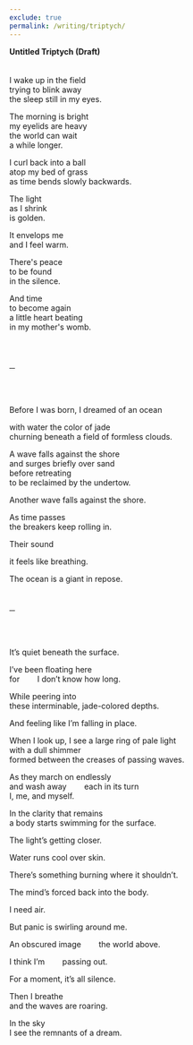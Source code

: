 ```yaml
---
exclude: true
permalink: /writing/triptych/
---
```

**Untitled Triptych (Draft)**  
<br/><br/>
I wake up in the field  
trying to blink away  
the sleep still in my eyes.  
  
The morning is bright  
my eyelids are heavy  
the world can wait  
a while longer.  
  
I curl back into a ball  
atop my bed of grass  
as time bends slowly backwards.  
  
The light  
as I shrink  
is golden.  
  
It envelops me  
and I feel warm.  
  
There's peace  
to be found  
in the silence.  
  
And time  
to become again  
a little heart beating  
in my mother's womb.  
<br/><br/><br/>
<hr style="width:2%">
<br/><br/><br/>
Before I was born, I dreamed of an ocean  
  
with water the color of jade  
churning beneath a field of formless clouds.  
  
  
A wave falls against the shore  
and surges briefly over sand  
before retreating  
to be reclaimed by the undertow.  
  
Another wave falls against the shore.  
  
  
As time passes  
the breakers keep rolling in.  
  
Their sound  
  
it feels like breathing.  
  
  
The ocean is a giant in repose.
<br/><br/><br/>
<hr style="width:2%">
<br/><br/><br/>
It’s quiet  
beneath the surface.  
  
I’ve been floating here  
for&nbsp; &nbsp; &nbsp; &nbsp; I don’t know how long.  
  
While peering into  
these interminable, jade-colored depths.  
  
And feeling like I’m falling in place.  
  
  
When I look up, I see a large ring of pale light  
with a dull shimmer  
formed between the creases of passing waves.  
  
As they march on endlessly  
and wash away&nbsp; &nbsp; &nbsp; &nbsp; each in its turn  
I, me, and myself.  
  
In the clarity that remains  
a body starts swimming for the surface.  
  
  
The light’s getting closer.  
  
Water runs cool over skin.  
  
There’s something burning where it shouldn’t.  
  
The mind’s forced back into the body.  
  
  
I need air.  
  
But panic is swirling around me.  

An obscured image&nbsp; &nbsp; &nbsp; &nbsp; the world above.  
  
I think I’m&nbsp; &nbsp; &nbsp; &nbsp; passing out.  
  
  
For a moment, it’s all silence.  
  
Then I breathe  
and the waves are roaring.  
  
In the sky  
I see the remnants of a dream.  